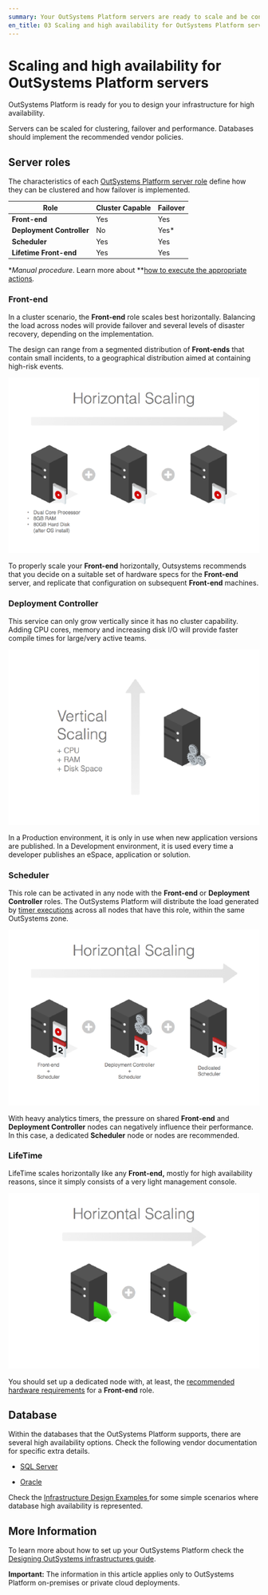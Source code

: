 ```yaml
---
summary: Your OutSystems Platform servers are ready to scale and be configured for high availability.
en_title: 03 Scaling and high availability for OutSystems Platform servers
---
```


# Scaling and high availability for OutSystems Platform servers

OutSystems Platform is ready for you to design your infrastructure for high availability.

Servers can be scaled for clustering, failover and performance. Databases should implement the recommended vendor policies.

## Server roles

The characteristics of each [OutSystems Platform server role](https://success.outsystems.com/Support/Enterprise_Customers/Maintenance_and_Operations/Designing_OutSystems_Infrastructures/01_OutSystems_Platform_server_roles) define how they can be clustered and how failover is implemented.

| **Role**                  | **Cluster Capable** | **Failover** |
|---------------------------|---------------------|--------------|
| **Front-end**             | Yes                 | Yes          |
| **Deployment Controller** | No                  | Yes*         |
| **Scheduler**             | Yes                 | Yes          |
| **Lifetime Front-end**    | Yes                 | Yes          |

**Manual procedure*. Learn more about **[how to execute the appropriate actions](https://success.outsystems.com/Support/Enterprise_Customers/Maintenance_and_Operations/OutSystems_Platform_Failover_Procedures)*.*

### Front-end

In a cluster scenario, the **Front-end** role scales best horizontally. Balancing the load across nodes will provide failover and several levels of disaster recovery, depending on the implementation.

The design can range from a segmented distribution of **Front-ends** that contain small incidents, to a geographical distribution aimed at containing high-risk events.

![ ](images/scaling-ha-servers_0.png)

To properly scale your **Front-end** horizontally, Outsystems recommends that you decide on a suitable set of hardware specs for the **Front-end** server, and replicate that configuration on subsequent **Front-end** machines.

### Deployment Controller

This service can only grow vertically since it has no cluster capability. Adding CPU cores, memory and increasing disk I/O will provide faster compile times for large/very active teams.

![ ](images/scaling-ha-servers_1.png)

In a Production environment, it is only in use when new application versions are published. In a Development environment, it is used every time a developer publishes an eSpace, application or solution.

### Scheduler

This role can be activated in any node with the **Front-end** or **Deployment Controller** roles. The OutSystems Platform will distribute the load generated by [timer executions](https://success.outsystems.com/Documentation/11/Developing_an_Application/Use_Timers) across all nodes that have this role, within the same OutSystems zone.

![ ](images/scaling-ha-servers_2.png)

With heavy analytics timers, the pressure on shared **Front-end** and **Deployment Controller** nodes can negatively influence their performance. In this case, a dedicated **Scheduler** node or nodes are recommended.

### LifeTime

LifeTime scales horizontally like any **Front-end,** mostly for high availability reasons, since it simply consists of a very light management console.

![ ](images/scaling-ha-servers_3.png)

You should set up a dedicated node with, at least, the [recommended hardware requirements](https://success.outsystems.com/Support/Enterprise_Customers/Maintenance_and_Operations/Designing_OutSystems_Infrastructures/02_Sizing_OutSystems_Platform) for a **Front-end** role.

## Database

Within the databases that the OutSystems Platform supports, there are several high availability options. Check the following vendor documentation for specific extra details.

* [SQL Server](https://msdn.microsoft.com/en-us/ms190202.aspx)

* [Oracle](https://docs.oracle.com/en/database/oracle/oracle-database/19/high-availability.html)

Check the [Infrastructure Design Examples ](https://success.outsystems.com/Support/Enterprise_Customers/Maintenance_and_Operations/Designing_OutSystems_Infrastructures/06_OutSystems_Platform_infrastructure_design_examples)for some simple scenarios where database high availability is represented.

## More Information

To learn more about how to set up your OutSystems Platform check the [Designing OutSystems infrastructures guide](https://success.outsystems.com/Support/Enterprise_Customers/Maintenance_and_Operations/Designing_OutSystems_Infrastructures).

**Important:** The information in this article applies only to OutSystems Platform on-premises or private cloud deployments.

